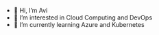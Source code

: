 - 👋 Hi, I’m Avi
- 👀 I’m interested in Cloud Computing and DevOps
- 🌱 I’m currently learning Azure and Kubernetes


<!---
avit1991/avit1991 is a ✨ special ✨ repository because its `README.md` (this file) appears on your GitHub profile.
You can click the Preview link to take a look at your changes.
--->
